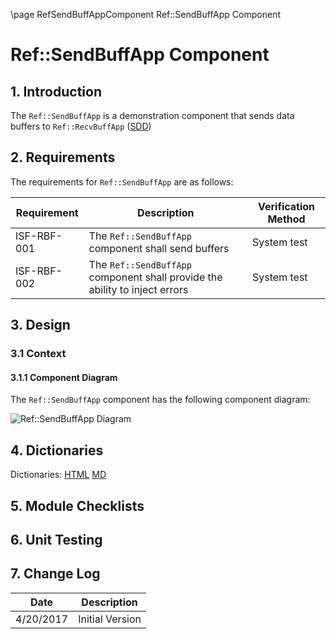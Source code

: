 \page RefSendBuffAppComponent Ref::SendBuffApp Component
# Ref::SendBuffApp Component

## 1. Introduction

The `Ref::SendBuffApp` is a demonstration component that sends data buffers to `Ref::RecvBuffApp` ([SDD](../../RecvBuffApp/docs/sdd.md))

## 2. Requirements

The requirements for `Ref::SendBuffApp` are as follows:

Requirement | Description | Verification Method
----------- | ----------- | -------------------
ISF-RBF-001 | The `Ref::SendBuffApp` component shall send buffers | System test
ISF-RBF-002 | The `Ref::SendBuffApp` component shall provide the ability to inject errors | System test

## 3. Design

### 3.1 Context

#### 3.1.1 Component Diagram

The `Ref::SendBuffApp` component has the following component diagram:

![`Ref::SendBuffApp` Diagram](img/SendBuffBDD.jpg "Ref::SendBuffApp")

## 4. Dictionaries

Dictionaries: [HTML](SendBuff.html) [MD](SendBuff.md)

## 5. Module Checklists

## 6. Unit Testing

## 7. Change Log

Date | Description
---- | -----------
4/20/2017 | Initial Version




